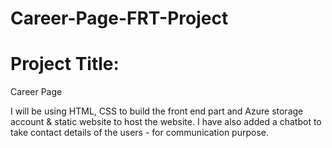 # Career-Page-FRT-Project

# Project Title:
Career Page

I will be using HTML, CSS to build the front end part and Azure storage account & static website to host the website. I have also added a chatbot to take contact details of the users - for communication purpose.
